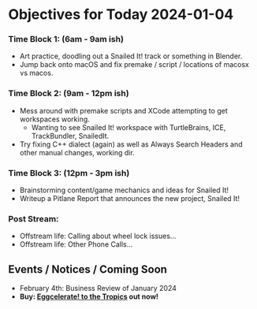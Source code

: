 # Objectives for Today 2024-01-04

### Time Block 1: (6am - 9am ish)
- Art practice, doodling out a Snailed It! track or something in Blender.
- Jump back onto macOS and fix premake / script / locations of macosx vs macos.

### Time Block 2: (9am - 12pm ish)
- Mess around with premake scripts and XCode attempting to get workspaces working.
  - Wanting to see Snailed It! workspace with TurtleBrains, ICE, TrackBundler, SnailedIt.
- Try fixing C++ dialect (again) as well as Always Search Headers and other manual changes, working dir.

### Time Block 3: (12pm - 3pm ish)
- Brainstorming content/game mechanics and ideas for Snailed It!
- Writeup a Pitlane Report that announces the new project, Snailed It!

### Post Stream:

- Offstream life: Calling about wheel lock issues...
- Offstream life: Other Phone Calls...

## Events / Notices / Coming Soon

- February 4th: Business Review of January 2024
- **Buy: [Eggcelerate! to the Tropics](https://store.steampowered.com/app/1621320/Eggcelerate_to_the_Tropics/) out now!**

